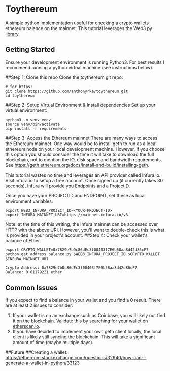 # Toythereum
A simple python implementation useful for checking a crypto wallets ethereum balance on the mainnet. This tutorial leverages the Web3.py [library](https://web3py.readthedocs.io/en/latest/quickstart.html).
## Getting Started
Ensure your development environment is running Python3. For best results I recommend running a python virtual machine (see instructions below).

##Step 1: Clone this repo
Clone the toythereum git repo:
```
# for https:
git clone https://github.com/anthonyrka/toythereum.git
cd toythereum
```
##Step 2: Setup Virtual Environment & Install dependencies
Set up your virtual environment:
```
python3 -m venv venv
source venv/bin/activate
pip install -r requirements
```
##Step 3: Access the Ethereum mainnet
There are many ways to access the Ethereum mainnet. One way would be to install geth to run as a local ethereum node on your local development machine. However, if you choose this option you should consider the time it will take to download the full blockchain, not to mention the IO, disk space and bandwidth requirements. See https://geth.ethereum.org/docs/install-and-build/installing-geth.

This tutorial wastes no time and leverages an API provider called Infura.io. Visit infura.io to setup a free account. Once signed up (it currently takes 30 seconds), Infura will provide you Endpoints and a ProjectID.

Once you have your PROJECTID and ENDPOINT, set these as local environment variables:
```
export WEB3_INFURA_PROJECT_ID=<YOUR-PROJECT-ID>
export INFURA_MAINNET_URI=https://mainnet.infura.io/v3
```
Note: at the time of this writing, the Infura mainnet can be accessed over HTTP with the above URI. However, you'll want to double-check this is what is provided in your project's account.
##Step 4: Check your wallet's balance of Ether
```
export CRYPTO_WALLET=0x7829e7bDc86dEc3f00403f7E6b58aa8d42d86cF7
python get_address_balance.py $WEB3_INFURA_PROJECT_ID $CRYPTO_WALLET $INFURA_MAINNET_URI

Crypto Address: 0x7829e7bDc86dEc3f00403f7E6b58aa8d42d86cF7
Balance: 0.01179221 ether
```

## Common Issues
If you expect to find a balance in your wallet and you find a 0 result.
There are at least 2 issues to consider:
1. If your wallet is on an exchange such as Coinbase, you will likely not find it on the blockchain. Validate this by searching for your wallet on [etherscan.io](https://etherscan.io/).
2. If you have decided to implement your own geth client locally, the local client is likely still syncing the blockchain. This will take a significant amount of time (maybe multiple days).

##Future
##Creating a wallet:
https://ethereum.stackexchange.com/questions/32940/how-can-i-generate-a-wallet-in-python/33123
